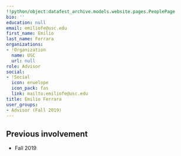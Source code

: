 ```yaml
---
!!python/object:datafest_archive.models.website.pages.PeoplePage
bio: ''
education: null
email: emiliofe@usc.edu
first_name: Emilio
last_name: Ferrara
organizations:
- !Organization
  name: USC
  url: null
role: Advisor
social:
- !Social
  icon: envelope
  icon_pack: fas
  link: mailto:emiliofe@usc.edu
title: Emilio Ferrara
user_groups:
- Advisor (Fall 2019)
---
```


## Previous involvement

* Fall 2019